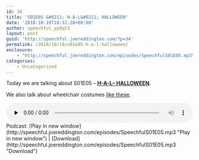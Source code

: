 ```yaml
---
id: 34
title: 'S01E05 &#8211; H-A-L&#8211; HALLOWEEN'
date: '2018-10-19T10:32:28+00:00'
author: speechful_yp8qt3
layout: post
guid: 'http://speechful.joereddington.com/?p=34'
permalink: /2018/10/19/s01e05-h-a-l-halloween/
enclosure:
    - "http://speechful.joereddington.com/episodes/SpeechfulS01E05.mp3\n36598513\naudio/mpeg\na:1:{s:8:\"duration\";s:8:\"00:25:25\";}"
categories:
    - Uncategorized
---
```


Today we are talking about S01E05 – **[H-A-L– HALLOWEEN](https://www.imdb.com/title/tt5952256/?ref_=ttep_ep5 "H-A-L-- HALLOWEEN").**

We also talk about wheelchair costumes [like these](https://www.google.co.uk/search?q=wheelchair+costumes&source=lnms&tbm=isch&sa=X&ved=0ahUKEwigoauDpJLeAhUMM8AKHX6BD3MQ_AUIDigB).

<div class="powerpress_player" id="powerpress_player_7379"><audio class="wp-audio-shortcode" controls="controls" id="audio-34-5" preload="none" style="width: 100%;"><source src="http://speechful.joereddington.com/episodes/SpeechfulS01E05.mp3?_=5" type="audio/mpeg"></source><http://speechful.joereddington.com/episodes/SpeechfulS01E05.mp3></audio></div>Podcast: [Play in new window](http://speechful.joereddington.com/episodes/SpeechfulS01E05.mp3 "Play in new window") | [Download](http://speechful.joereddington.com/episodes/SpeechfulS01E05.mp3 "Download")